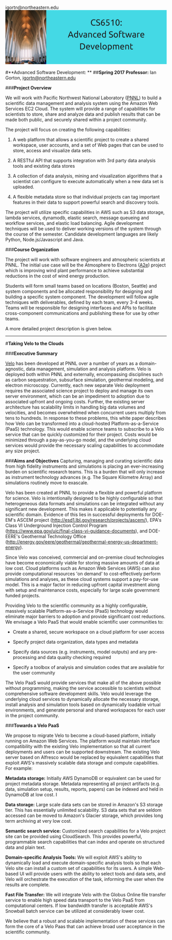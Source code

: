 


igortn&commat;northeastern.edu<br>
[<img src="https://raw.githubusercontent.com/gortonator/CS6510-Advanced-Software-Development/master/img/CS6510.png">](http://tiny.cc/f) <br>

#**Advanced Software Development: **
##**Spring 2017**
**Professor:** Ian Gorton, igortn@northeastern.edu


###**Project Overview**

We will work with Pacific Northwest National Laboratory ([PNNL](www.pnl.gov))  to build a scientific data management and analysis system using the Amazon Web Services EC2 Cloud. The system will provide a range of capabilities for scientists to store, share and analyze data and publish results that can be made both public, and securely shared within a project community. 

The project will focus on creating the following capabilities: 

 1. A web platform that allows a scientific project to create a shared
    workspace, user accounts, and a set of Web pages that can be used to
    store, access and visualize data sets. 
    
 2. A RESTful API that supports integration with 3rd party data analysis
        tools and existing data stores
    
 3. A collection of data analysis, mining and visualization algorithms
        that a scientist can configure to execute automatically when a new
        data set is uploaded.
 1. A flexible metadata store so that individual projects can tag
        important features in their data to support powerful search and
        discovery tools.

The project will utilize specific capabilities in AWS such as S3 data storage, lambda services, dynamodb, elastic search, message queueing and workflow services, and elastic load balancing. Agile development techniques will be used to deliver working versions of the system through the course of the semester. Candidate development languages are likely Python, Node.js/Javascript and Java. 

###**Course Organization** 

The project will work with software engineers and atmospheric scientists at PNNL. The initial use case will be the Atmosphere to Electrons ([A2e](https://a2e.energy.gov/)) project which is  improving wind plant performance  to achieve substantial reductions in the cost of wind energy production.  

Students will form small teams based on locations (Boston, Seattle) and system components and be allocated responsibility for designing and building a specific system component. The development will follow agile techniques with deliverables, defined by each team, every 3-4 weeks. Teams will be responsible for designing interfaces and APIs to facilitate cross-component communications and publishing these for use by other teams.   

A more detailed project description is given below.


----------


#**Taking Velo to the Clouds** 

###**Executive Summary** 

[Velo](http://www.pnl.gov/computing/velo/index.stm) has been developed at PNNL over a number of years as a domain-agnostic, data management, simulation and analysis platform. Velo is deployed both within PNNL and externally, encompassing disciplines such as carbon sequestration, subsurface simulation, geothermal modeling, and electron microscopy. Currently, each new separate Velo deployment requires the associated science project to deploy and manage its own server environment, which can be an impediment to adoption due to associated upfront and ongoing costs. Further, the existing server architecture has scalability limits in handling big data volumes and velocities, and becomes overwhelmed when concurrent users multiply from tens to hundreds. In response to these problems, this white paper describes how Velo can be transformed into a cloud-hosted Platform-as-a-Service (PaaS) technology. This would enable science teams to subscribe to a Velo service that can be quickly customized for their project. Costs would be minimized through a pay-as-you-go model, and the underlying cloud services would provide the necessary scaling capabilities to accommodate any size project. 

###**Aims and Objectives** 
Capturing, managing and curating scientific data from high fidelity instruments and simulations is placing an ever-increasing burden on scientific research teams. This is a burden that will only increase as instrument technology advances (e.g. The Square Kilometre Array) and simulations routinely move to exascale. 

Velo has been created at PNNL to provide a flexible and powerful platform for science. Velo is intentionally designed to be highly configurable so that heterogeneous data formats and simulations can be integrated without any significant new development. This makes it applicable to potentially any scientific domain. Evidence of this lies in successful deployments for DOE-EM's ASCEM project (http://esd1.lbl.gov/research/projects/ascem/), EPA's Class VI Underground Injection Control Program (https://www.epa.gov/uic/final-class-vi-guidance-documents),  and DOE-EERE's Geothermal Technology Office (http://energy.gov/eere/geothermal/geothermal-energy-us-department-energy). 

Since Velo was conceived, commercial and on-premise cloud technologies have become economically viable for storing massive amounts of data at low cost. Cloud platforms such as Amazon Web Services (AWS) can also provide computational resources 'on demand' to cost-effectively perform simulations and analyses, as these cloud systems support a pay-for-use model. This is a major factor in reducing upfront capital investment along with setup and maintenance costs, especially for large scale government funded projects. 

Providing Velo to the scientific community as a highly configurable, massively scalable Platform-as-a-Service (PaaS) technology would eliminate major barriers to adoption and provide significant cost reductions.  We envisage a Velo PaaS that would enable scientific user communities to: 

 - Create a shared, secure workspace on a cloud platform for user access

 - Specify project data organization, data types and metadata 
   
 - Specify data sources (e.g. instruments, model outputs) and any
   pre-processing and data quality checking required 
   
 - Specify a toolbox of analysis and simulation codes that are available
   for the user community

The Velo PaaS would provide services that make all of the above possible without programming, making the service accessible to scientists without comprehensive software development skills. Velo would leverage the underlying cloud services to dynamically allocate the necessary storage, install analysis and simulation tools based on dynamically loadable virtual environments, and generate personal and shared workspaces for each user in the project community.  

###**Towards  a Velo PaaS** 

We propose to migrate Velo to become a cloud-based platform, initially running on Amazon Web Services. The platform would maintain interface compatibility with the existing Velo implementation so that all current deployments and users can be supported downstream. The existing Velo server based on Alfresco would be replaced by equivalent capabilities that exploit AWS's massively scalable data storage and compute capabilities. For example: 

**Metadata storage:** Initially AWS DynamoDB or equivalent can be used for project metadata storage. Metadata representing all project artifacts (e.g. data, simulation setup, results, reports, papers) can be indexed and held in DynamoDB  at low cost. I 

**Data storage:** Large scale data sets can be stored in Amazon's S3 storage tier. This has essentially unlimited scalability.  S3 data sets that are seldom accessed can be moved to Amazon's Glacier storage, which provides long term archiving at very low cost. 

**Semantic search service:** Customized search capabilities for a Velo project site can be provided using CloudSearch. This provides powerful, programmable search capabilities that can index and operate on structured data and plain text.  

**Domain-specific Analysis Tools:** We will exploit AWS's ability to dynamically load and execute domain-specific analysis tools so that each Velo site can install a custom set of capabilities for its users. A simple Web-based UI will provide users with the ability to select tools and data sets, and Velo will orchestrate the execution of the task, informing the user when the results are complete. 

**Fast File Transfer:** We will integrate Velo with the Globus Online file transfer service to enable high speed data transport to the Velo PaaS from computational centers. If low bandwidth transfer is acceptable AWS's Snowball batch service can be utilized at considerably lower cost. 

We believe that a robust and scalable implementation of these services can form the core of a Velo Paas that can achieve broad user acceptance in the scientific community.




























































































































































































































































































































































































































































































































































































































































































































































































































































































































































































































































































































